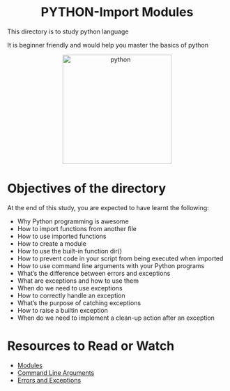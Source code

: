 <center> <h1>PYTHON-Import Modules</h1> </center>
<P>This directory is to study python language</P>
<P>It is beginner friendly and would help you master the basics of python</P>

<center> <img src="https://upload.wikimedia.org/wikipedia/commons/c/c3/Python-logo-notext.svg" width="250" height="250" alt="python"> </center>

<h1> Objectives of the directory </h1>
<p>At the end of this study, you are expected to have learnt the following: </p>

- Why Python programming is awesome
- How to import functions from another file
- How to use imported functions
- How to create a module
- How to use the built-in function dir()
- How to prevent code in your script from being executed when imported
- How to use command line arguments with your Python programs
- What’s the difference between errors and exceptions
- What are exceptions and how to use them
- When do we need to use exceptions
- How to correctly handle an exception
- What’s the purpose of catching exceptions
- How to raise a builtin exception
- When do we need to implement a clean-up action after an exception

<h1> Resources to Read or Watch </h1>
<ul>
  <li> <a href="https://docs.python.org/3/tutorial/modules.html" target="_blank">Modules</a></li>
  <li> <a href="https://docs.python.org/3.4/tutorial/stdlib.html#command-line-arguments" target="_blank">Command Line Arguments</a></li>
  <li> <a href="https://docs.python.org/3/tutorial/errors.html" target="_blank">Errors and Exceptions</a></li>
</ul>
